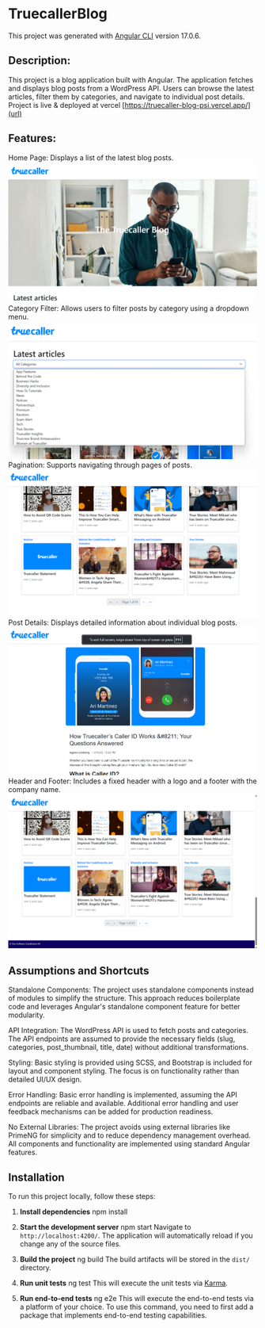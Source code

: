 # TruecallerBlog

This project was generated with [Angular CLI](https://github.com/angular/angular-cli) version 17.0.6.

## Description:

This project is a blog application built with Angular. The application fetches and displays blog posts from a WordPress API. Users can browse the latest articles, filter them by categories, and navigate to individual post details.
Project is live & deployed at vercel [https://truecaller-blog-psi.vercel.app/](url)

## Features:

Home Page: Displays a list of the latest blog posts.
![alt text](image.png)
Category Filter: Allows users to filter posts by category using a dropdown menu.
![alt text](image-3.png)
Pagination: Supports navigating through pages of posts.
![alt text](image-2.png)
Post Details: Displays detailed information about individual blog posts.
![alt text](image-4.png)
Header and Footer: Includes a fixed header with a logo and a footer with the company name.
![alt text](image-5.png)


## Assumptions and Shortcuts

Standalone Components: The project uses standalone components instead of modules to simplify the structure. This approach reduces boilerplate code and leverages Angular's standalone component feature for better modularity.

API Integration: The WordPress API is used to fetch posts and categories. The API endpoints are assumed to provide the necessary fields (slug, categories, post_thumbnail, title, date) without additional transformations.

Styling: Basic styling is provided using SCSS, and Bootstrap is included for layout and component styling. The focus is on functionality rather than detailed UI/UX design.

Error Handling: Basic error handling is implemented, assuming the API endpoints are reliable and available. Additional error handling and user feedback mechanisms can be added for production readiness.

No External Libraries: The project avoids using external libraries like PrimeNG for simplicity and to reduce dependency management overhead. All components and functionality are implemented using standard Angular features.


## Installation

To run this project locally, follow these steps:

1. **Install dependencies**
    npm install

2. **Start the development server**
    npm start
    Navigate to `http://localhost:4200/`. The application will automatically reload if you change any of the source files.

3. **Build the project**
    ng build
    The build artifacts will be stored in the `dist/` directory.

4. **Run unit tests**
    ng test
    This will execute the unit tests via [Karma](https://karma-runner.github.io).

5. **Run end-to-end tests**
    ng e2e
    This will execute the end-to-end tests via a platform of your choice. To use this command, you need to first add a package that implements end-to-end testing capabilities.
